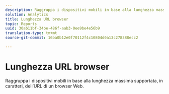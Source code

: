 ```yaml
---
description: Raggruppa i dispositivi mobili in base alla lunghezza massima supportata, in caratteri, dell’URL di un browser Web.
solution: Analytics
title: Lunghezza URL browser
topic: Reports
uuid: 30ab11bf-34be-486f-aab3-0ee9be4e56b9
translation-type: tm+mt
source-git-commit: 16ba0b12e0f70112f4c10804d0a13c278388ecc2

---
```



# Lunghezza URL browser

Raggruppa i dispositivi mobili in base alla lunghezza massima supportata, in caratteri, dell’URL di un browser Web.

